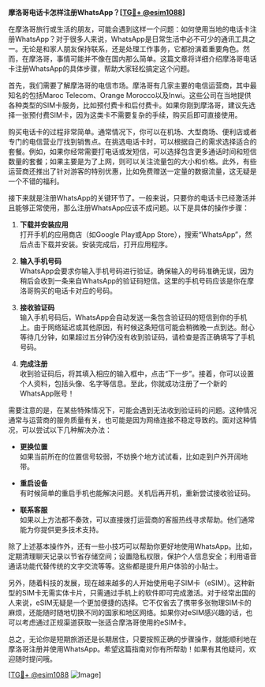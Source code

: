 **摩洛哥电话卡怎样注册WhatsApp？[[TG💪+ @esim1088](https://t.me/s/esim1088)]**

在摩洛哥旅行或生活的朋友，可能会遇到这样一个问题：如何使用当地的电话卡注册WhatsApp？对于很多人来说，WhatsApp是日常生活中必不可少的通讯工具之一。无论是和家人朋友保持联系，还是处理工作事务，它都扮演着重要角色。然而，在摩洛哥，事情可能并不像在国内那么简单。这篇文章将详细介绍摩洛哥电话卡注册WhatsApp的具体步骤，帮助大家轻松搞定这个问题。

首先，我们需要了解摩洛哥的电信市场。摩洛哥有几家主要的电信运营商，其中最知名的包括Maroc Telecom、Orange Morocco以及Inwi。这些公司在当地提供各种类型的SIM卡服务，比如预付费卡和后付费卡。如果你刚到摩洛哥，建议先选择一张预付费SIM卡，因为这类卡不需要复杂的手续，购买后即可直接使用。

购买电话卡的过程非常简单。通常情况下，你可以在机场、大型商场、便利店或者专门的电信营业厅找到销售点。在挑选电话卡时，可以根据自己的需求选择适合的套餐。例如，如果你经常需要打电话或发短信，可以选择包含更多通话时间和短信数量的套餐；如果主要是为了上网，则可以关注流量包的大小和价格。此外，有些运营商还推出了针对游客的特别优惠，比如免费赠送一定量的数据流量，这无疑是一个不错的福利。

接下来就是注册WhatsApp的关键环节了。一般来说，只要你的电话卡已经激活并且能够正常使用，那么注册WhatsApp应该不成问题。以下是具体的操作步骤：

1. **下载并安装应用**  
   打开手机的应用商店（如Google Play或App Store），搜索“WhatsApp”，然后点击下载并安装。安装完成后，打开应用程序。

2. **输入手机号码**  
   WhatsApp会要求你输入手机号码进行验证。确保输入的号码准确无误，因为稍后会收到一条来自WhatsApp的验证码短信。这里的手机号码应该是你在摩洛哥购买的电话卡对应的号码。

3. **接收验证码**  
   输入手机号码后，WhatsApp会自动发送一条包含验证码的短信到你的手机上。由于网络延迟或其他原因，有时候这条短信可能会稍微晚一点到达。耐心等待几分钟，如果超过五分钟仍没有收到验证码，请检查是否正确填写了手机号码。

4. **完成注册**  
   收到验证码后，将其填入相应的输入框中，点击“下一步”。接着，你可以设置个人资料，包括头像、名字等信息。至此，你就成功注册了一个新的WhatsApp账号！

需要注意的是，在某些特殊情况下，可能会遇到无法收到验证码的问题。这种情况通常与运营商的服务质量有关，也可能是因为网络连接不稳定导致的。面对这种情况，可以尝试以下几种解决办法：

- **更换位置**  
  如果当前所在的位置信号较弱，不妨换个地方试试看，比如走到户外开阔地带。

- **重启设备**  
  有时候简单的重启手机也能解决问题。关机后再开机，重新尝试接收验证码。

- **联系客服**  
  如果以上方法都不奏效，可以直接拨打运营商的客服热线寻求帮助。他们通常能为你提供更多技术支持。

除了上述基本操作外，还有一些小技巧可以帮助你更好地使用WhatsApp。比如，定期清理聊天记录以节省存储空间；设置隐私权限，保护个人信息安全；利用语音通话功能代替传统的文字交流等等。这些都是提升用户体验的小贴士。

另外，随着科技的发展，现在越来越多的人开始使用电子SIM卡（eSIM）。这种新型的SIM卡无需实体卡片，只需通过手机上的软件即可完成激活。对于经常出国的人来说，eSIM无疑是一个更加便捷的选择。它不仅省去了携带多张物理SIM卡的麻烦，还能随时随地切换不同的国家和地区网络。如果你对eSIM感兴趣的话，也可以考虑通过正规渠道获取一张适合摩洛哥使用的eSIM卡。

总之，无论你是短期旅游还是长期居住，只要按照正确的步骤操作，就能顺利地在摩洛哥注册并使用WhatsApp。希望这篇指南对你有所帮助！如果有其他疑问，欢迎随时提问哦。

[[TG💪+ @esim1088](https://t.me/s/esim1088) ![Image](https://i.postimg.cc/4NQfJmqS/Snipaste-2025-05-13-00-14-12.png)]